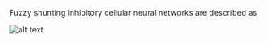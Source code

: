 Fuzzy shunting inhibitory cellular neural networks are described as

![alt text](https://github.com/aissakhanov/papers/Almost-periodic-solution-of-retarded-fuzzy-SICNNs/blob/main/FSICNN_delays.PNG?raw=true)
